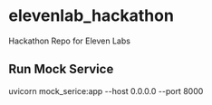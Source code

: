 # elevenlab_hackathon
Hackathon Repo for Eleven Labs


## Run Mock Service
uvicorn mock_serice:app --host 0.0.0.0 --port 8000
